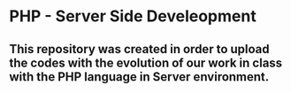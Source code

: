 # PHP - Server Side Develeopment

## This repository was created in order to upload the codes with the evolution of our work in class with the PHP language in Server environment. 